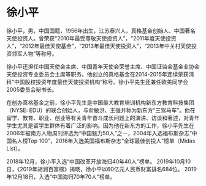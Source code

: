 # 

# 徐小平

徐小平，男，中国国籍，1956年出生，江苏泰兴人，真格基金创始人、中国著名天使投资人。曾荣获“2010年最受尊敬天使投资人”，“2011年度天使投资人”，“2012年最佳天使基金”，“2013年最佳天使投资人”，“2013年中关村天使投资领军人物”等称号。

徐小平还担任中国天使会主席、中国青年天使会荣誉主席、中国证监会基金业协会天使投资专业委员会主席等职务。他创立的真格基金在2014-2015年连续荣获清科“中国股权投资年度最佳天使投资机构”称号。徐小平先生还兼任欧美同学会2005委员会秘书长。

在创办真格基金之前，徐小平先生是中国最大教育培训机构新东方教育科技集团（NYSE: EDU）的联合创始人，与俞敏洪、王强并称为新东方“三驾马车”。他在留学、教育、职业、创业等有关青年奋斗成长问题上的演讲、访谈和著述，对青年学生尤其是留学生群体有着广泛的影响。因为他在新东方的工作，徐小平先生在2006年被南方人物周刊评选为“中国魅力50人”之一，2004年入选福布斯杂志“中国名人榜Top 100”，2016年入选美国福布斯杂志“全球最佳创投人”榜单（Midas List）。

2018年12月，徐小平入选“中国改革开放海归40年40人”榜单。  2019年10月10日，《2019年胡润百富榜》揭晓，徐小平以60亿元人民币财富排名684位。 2019年12月18日，入选“中国海归70年70人”榜单。

